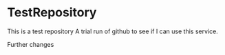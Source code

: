 TestRepository
==============

This is a test repository
A trial run of github to see if I can use this service.

Further changes
